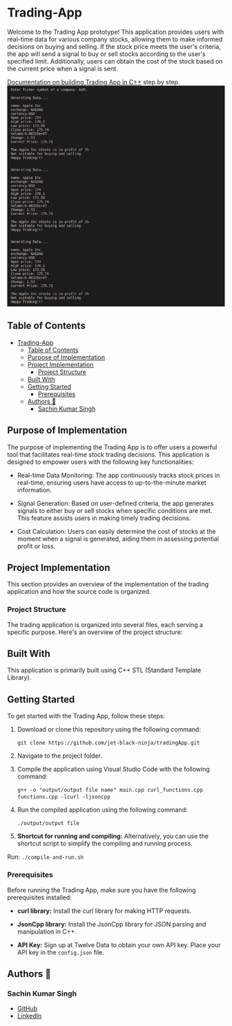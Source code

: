 # Trading-App

Welcome to the Trading App prototype! This application provides users with real-time data for various company stocks, allowing them to make informed decisions on buying and selling. If the stock price meets the user's criteria, the app will send a signal to buy or sell stocks according to the user's specified limit. Additionally, users can obtain the cost of the stock based on the current price when a signal is sent.

[Documentation on building Trading App in C++](https://iq.opengenus.org/trading-application-in-cpp/) step by step.
![Screenshot](./output.png)

## Table of Contents

- [Trading-App](#trading-app)
  - [Table of Contents](#table-of-contents)
  - [Purpose of Implementation](#purpose-of-implementation)
  - [Project Implementation](#project-implementation)
    - [Project Structure](#project-structure)
  - [Built With](#built-with)
  - [Getting Started](#getting-started)
    - [Prerequisites](#prerequisites)
  - [Authors 👤](#authors-)
    - [Sachin Kumar Singh](#sachin-kumar-singh)

## Purpose of Implementation

The purpose of implementing the Trading App is to offer users a powerful tool that facilitates real-time stock trading decisions. This application is designed to empower users with the following key functionalities:

- Real-time Data Monitoring: The app continuously tracks stock prices in real-time, ensuring users have access to up-to-the-minute market information.

- Signal Generation: Based on user-defined criteria, the app generates signals to either buy or sell stocks when specific conditions are met. This feature assists users in making timely trading decisions.

- Cost Calculation: Users can easily determine the cost of stocks at the moment when a signal is generated, aiding them in assessing potential profit or loss.

## Project Implementation

This section provides an overview of the implementation of the trading application and how the source code is organized.

### Project Structure

The trading application is organized into several files, each serving a specific purpose. Here's an overview of the project structure:

## Built With

This application is primarily built using C++ STL (Standard Template Library).

## Getting Started

To get started with the Trading App, follow these steps:

1. Download or clone this repository using the following command:
   ```
   git clone https://github.com/jet-black-ninja/tradingApp.git

   ```

2. Navigate to the project folder.

3. Compile the application using Visual Studio Code with the following command:
   ```
   g++ -o "output/output file name" main.cpp curl_functions.cpp functions.cpp -lcurl -ljsoncpp
   ```

4. Run the compiled application using the following command:
   ```
   ./output/output file
   ```
5. **Shortcut for running and compiling:**
Alternatively, you can use the shortcut script to simplify the compiling and running process.

Run: ``` ./compile-and-run.sh  ```

### Prerequisites

Before running the Trading App, make sure you have the following prerequisites installed:

- **curl library:** Install the curl library for making HTTP requests.

- **JsonCpp library:** Install the JsonCpp library for JSON parsing and manipulation in C++.

- **API Key:** Sign up at Twelve Data to obtain your own API key. Place your API key in the `config.json` file.

## Authors 👤

### Sachin Kumar Singh

- [GitHub](https://github.com/Vidhi0229)
- [LinkedIn](https://www.linkedin.com/in/vidhisrivastava01/)